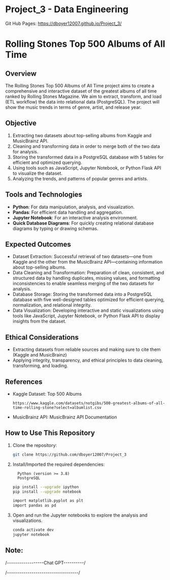 # Project_3 - Data Engineering

Git Hub Pages: https://dboyer12007.github.io/Project_3/

# Rolling Stones Top 500 Albums of All Time

## Overview
The Rolling Stones Top 500 Albums of All Time project aims to create a comprehensive and interactive dataset of the greatest albums of all time ranked by Rolling Stones Magazine. We aim to extract, transform, and load (ETL workflow) the data into relational data (PostgreSQL). The project will show the music trends in terms of genre, artist, and release year.

## Objective
1. Extracting two datasets about top-selling albums from Kaggle and MusicBrainz API. 
2. Cleaning and transforming data in order to merge both of the two data for analysis.
3. Storing the transformed data in a PostgreSQL database with 5 tables for efficient and optimized querying.
4. Using tools such as JavaScript, Jupyter Notebook, or Python Flask API to visualize the dataset.
5. Analyzing the trends, and patterns of popular genres and artists.

## Tools and Technologies
- **Python**: For data manipulation, analysis, and visualization.
- **Pandas**: For efficient data handling and aggregation.
- **Jupyter Notebook**: For an interactive analysis environment.
- **Quick Database Diagrams**: For quickly creating relational database diagrams by typing or drawing schemas.

## Expected Outcomes

- Dataset Extraction: Successful retrieval of two datasets—one from Kaggle and the other from the MusicBrainz API—containing information about top-selling albums.
- Data Cleaning and Transformation: Preparation of clean, consistent, and structured data by handling duplicates, missing values, and formatting inconsistencies to enable seamless merging of 
  the two datasets for analysis.
- Database Storage: Storing the transformed data into a PostgreSQL database with five well-designed tables optimized for efficient querying, normalization, and relational integrity.
- Data Visualization: Developing interactive and static visualizations using tools like JavaScript, Jupyter Notebook, or Python Flask API to display insights from the dataset.

## Ethical Considerations
- Extracting datasets from reliable sources and making sure to cite them (Kaggle and MusicBrainz)
- Applying integrity, transparency, and ethical principles to data cleaning, transforming, and loading.

## References
- Kaggle Dataset: Top 500 Albums
  ```Link
  https://www.kaggle.com/datasets/notgibs/500-greatest-albums-of-all-time-rolling-stone?select=albumlist.csv
  ```
- MusicBrainz API: MusicBrainz API Documentation


## How to Use This Repository
1. Clone the repository:
    ```bash
    git clone https://github.com/dboyer12007/Project_3
    
    ```
2. Install/Imported the required dependencies:
   ```
     Python (version >= 3.8)
     PostgreSQL
   ```
    ```bash
    pip install --upgrade ipython
    pip install --upgrade notebook

    import matplotlib.pyplot as plt
    import pandas as pd
    ```
3. Open and run the Jupyter notebooks to explore the analysis and visualizations.
    ```bash
    conda activate dev
    jupyter notebook
    ```

## Note:


/------------------Chat GPT----------/



/-----------------------------------/


